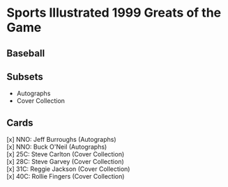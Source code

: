 # Sports Illustrated 1999 Greats of the Game
## Baseball

## Subsets

- Autographs
- Cover Collection

## Cards

[x] NNO: Jeff Burroughs (Autographs) <br>[x] NNO: Buck O'Neil (Autographs) <br>[x] 25C: Steve Carlton (Cover Collection) <br>[x] 28C: Steve Garvey (Cover Collection) <br>[x] 31C: Reggie Jackson (Cover Collection) <br>[x] 40C: Rollie Fingers (Cover Collection) <br>